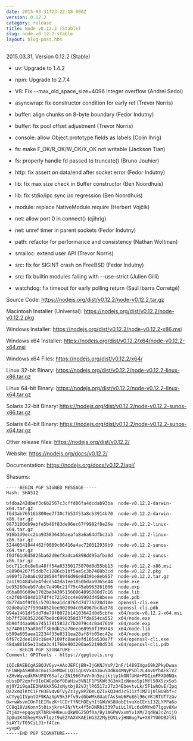 ```yaml
---
date: 2015-03-31T23:22:18.000Z
version: 0.12.2
category: release
title: Node v0.12.2 (Stable)
slug: node-v0-12-2-stable
layout: blog-post.hbs
---
```


2015.03.31, Version 0.12.2 (Stable)

* uv: Upgrade to 1.4.2

* npm: Upgrade to 2.7.4

* V8: Fix --max_old_space_size=4096 integer overflow (Andrei Sedoi)

* asyncwrap: fix constructor condition for early ret (Trevor Norris)

* buffer: align chunks on 8-byte boundary (Fedor Indutny)

* buffer: fix pool offset adjustment (Trevor Norris)

* console: allow Object.prototype fields as labels (Colin Ihrig)

* fs: make F_OK/R_OK/W_OK/X_OK not writable (Jackson Tian)

* fs: properly handle fd passed to truncate() (Bruno Jouhier)

* http: fix assert on data/end after socket error (Fedor Indutny)

* lib: fix max size check in Buffer constructor (Ben Noordhuis)

* lib: fix stdio/ipc sync i/o regression (Ben Noordhuis)

* module: replace NativeModule.require (Herbert Vojčík)

* net: allow port 0 in connect() (cjihrig)

* net: unref timer in parent sockets (Fedor Indutny)

* path: refactor for performance and consistency (Nathan Woltman)

* smalloc: extend user API (Trevor Norris)

* src: fix for SIGINT crash on FreeBSD (Fedor Indutny)

* src: fix builtin modules failing with --use-strict (Julien Gilli)

* watchdog: fix timeout for early polling return (Saúl Ibarra Corretgé)

Source Code: https://nodejs.org/dist/v0.12.2/node-v0.12.2.tar.gz

Macintosh Installer (Universal): https://nodejs.org/dist/v0.12.2/node-v0.12.2.pkg

Windows Installer: https://nodejs.org/dist/v0.12.2/node-v0.12.2-x86.msi

Windows x64 Installer: https://nodejs.org/dist/v0.12.2/x64/node-v0.12.2-x64.msi

Windows x64 Files: https://nodejs.org/dist/v0.12.2/x64/

Linux 32-bit Binary: https://nodejs.org/dist/v0.12.2/node-v0.12.2-linux-x86.tar.gz

Linux 64-bit Binary: https://nodejs.org/dist/v0.12.2/node-v0.12.2-linux-x64.tar.gz

Solaris 32-bit Binary: https://nodejs.org/dist/v0.12.2/node-v0.12.2-sunos-x86.tar.gz

Solaris 64-bit Binary: https://nodejs.org/dist/v0.12.2/node-v0.12.2-sunos-x64.tar.gz

Other release files: https://nodejs.org/dist/v0.12.2/

Website: https://nodejs.org/docs/v0.12.2/

Documentation: https://nodejs.org/docs/v0.12.2/api/

Shasums:
```
-----BEGIN PGP SIGNED MESSAGE-----
Hash: SHA512

bfdba242dbef3c6b2567c3cffd06fa4dcdab93ba  node-v0.12.2-darwin-x64.tar.gz
f6d3ab76516b800ee7f30c7b53f53a8c53914b70  node-v0.12.2-darwin-x86.tar.gz
0873180db9ebfe5b46f83de96ec67f9982f8e26e  node-v0.12.2-linux-x64.tar.gz
916b1d9ecc2ba935836436aeafa8a6a64dfbc3a3  node-v0.12.2-linux-x86.tar.gz
52440341044462f0089c06416a4ac720312939b9  node-v0.12.2-sunos-x64.tar.gz
f0df61d6d5825ba62d0ef8adca6898dd95afba0d  node-v0.12.2-sunos-x86.tar.gz
bdc711c0c8e6a48ff54a03350175070d0d55bb13  node-v0.12.2-x86.msi
c88904207f5ddb7c1286cb1bf5ae5c3b7488b3cd  node-v0.12.2.pkg
a969f17a0a6c9238584f8946d96e8d39be8eb957  node-v0.12.2.tar.gz
2a11914845de4fdcd542da1ee1850bdaa9365e44  node.exe
be95280eeb97abc7e490c21f75c45eb963261006  node.exp
d6ba806609e3702be043951560964895088d7c16  node.lib
ca2f0b4504d137df4c72193cc4e09993d458beee  node.pdb
d877da4f9f05c57039ea1dc876fd7d776228d10e  openssl-cli.exe
92de0ab27f9304852bee902094c054967bc8a378  openssl-cli.pdb
994a1461df5dd7de79f8072b14103642d0d5cbfe  x64/node-v0.12.2-x64.msi
bb7ff2003522667be0c6990358d37fda654ca552  x64/node.exe
8b94fd4aa06a74517815832c7b2079c4c0a476b9  x64/node.exp
527400175a806ff3b0db15a70eea68950f199743  x64/node.lib
b509a605aea12234f33e8311ea28af8fb05ec42e  x64/node.pdb
6f67c2dee109c16e47109fc8ae8efd165a530a7f  x64/openssl-cli.exe
48da80165e13ada3c41760e903200ae52190d534  x64/openssl-cli.pdb
-----BEGIN PGP SIGNATURE-----
Comment: GPGTools - https://gpgtools.org

iQIcBAEBCgAGBQJVGyv+AAoJEFCjBR+IjGKNJYsP/2nF/1489IXga69k2PkyDwaa
hFiWHpASH0hmcnoISDeMOwCLQIiqUsVx4a3ou5Dd844MNyPSDlzL4mvUYhAEklVZ
xZHvWqvqdkMkUFQY6Safz/ZN19667uVr0n5yzjkjtp1kONfUHA+PDIimFFXD0NQx
oUssDP2qnfr8IoCWGp8oY0BaHiw3VN1F1P5KWt3G3nkIcNeeoSp1MYl5OX5zxSo5
mj9Y2i9qaIE3NAkkX5GJxNytbj82VJjlR6517zJ7z34EbevtvLk/5F1whOuE/Ipq
Qa2xmQlKtC1FrH3EV4v0TVyZzJyy8PZDmLQZIxkQJHdJc511zf1MZ1j0lBUBbf+c
xCYyg1IVpntOF9KAzXpV9k3Ffv9vdGbWMkGUaUfAsSmU6Pu86l96cYKtRTUT7zGv
Bw+wWsvmIOnT1EIRvzK+lCDrTfNEhDEyhItGWiWS8UobEtvuXoCEriI32LYPPa6o
CC8q18VzKonn5t0ixjkrx4JN/Vtx4f5nDNRbi3397uiUilVLc6c0MYwO7lgpv8Xw
Ztj4z+epqoyqKTbRUHH8euuQkW0G25Of0a/By1AGPWVxxmYv1XM/2qdkWJcZnijO
3pDu3K4GheyMSvFlqzt9uEZYAXVKAEiHG3Z2MyEQVLvjHN0ug7w+X87YU0DBJlRi
5iAY7/T05CiLJ1+f4Czn
=yvpO
-----END PGP SIGNATURE-----
```
